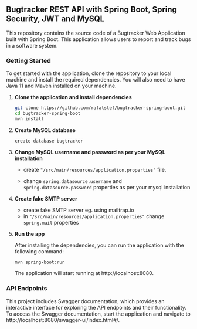 ## Bugtracker REST API with Spring Boot, Spring Security, JWT and MySQL

This repository contains the source code of a Bugtracker Web Application built with Spring Boot. This application allows users to report and track bugs in a software system.

### Getting Started

To get started with the application, clone the repository to your local machine and install the required dependencies. You will also need to have Java 11 and Maven installed on your machine.

1. **Clone the application and install dependencies**

   ```bash
   git clone https://github.com/rafalstef/bugtracker-spring-boot.git
   cd bugtracker-spring-boot
   mvn install
   ```

2. **Create MySQL database**

   ```bash
   create database bugtracker
   ```

3. **Change MySQL username and password as per your MySQL installation**

   - create `"/src/main/resources/application.properties"` file.

   - change `spring.datasource.username` and `spring.datasource.password` properties as per your mysql installation

4. **Create fake SMTP server**

   - create fake SMTP server eg. using mailtrap.io
   - in `"/src/main/resources/application.properties"` change `spring.mail` properties

5. **Run the app**

   After installing the dependencies, you can run the application with the following command:

   ```bash
   mvn spring-boot:run
   ```

   The application will start running at http://localhost:8080.

### API Endpoints

This project includes Swagger documentation, which provides an interactive interface for exploring the API endpoints and their functionality. To access the Swagger documentation, start the application and navigate to http://localhost:8080/swagger-ui/index.html#/.
